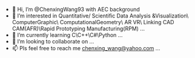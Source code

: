 - 👋 Hi, I’m @ChenxingWang93 with AEC background
- 👀 I’m interested in Quantitative/ Scientific Data Analysis &Visualization\ ComputerGraphic\ ComputationalGeometry\ AR VR\ Linking CAD CAM(AFR)\Rapid Prototyping Manufacturing(RPM) ...
- 🌱 I’m currently learning C\C++\C#\Python ...
- 💞️ I’m looking to collaborate on ...
- 📫 Pls feel free to reach me chenxing_wang@yahoo.com ...

<!---
ChenxingWang93/ChenxingWang93 is a ✨ special ✨ repository because its `README.md` (this file) appears on your GitHub profile.
You can click the Preview link to take a look at your changes.
--->
